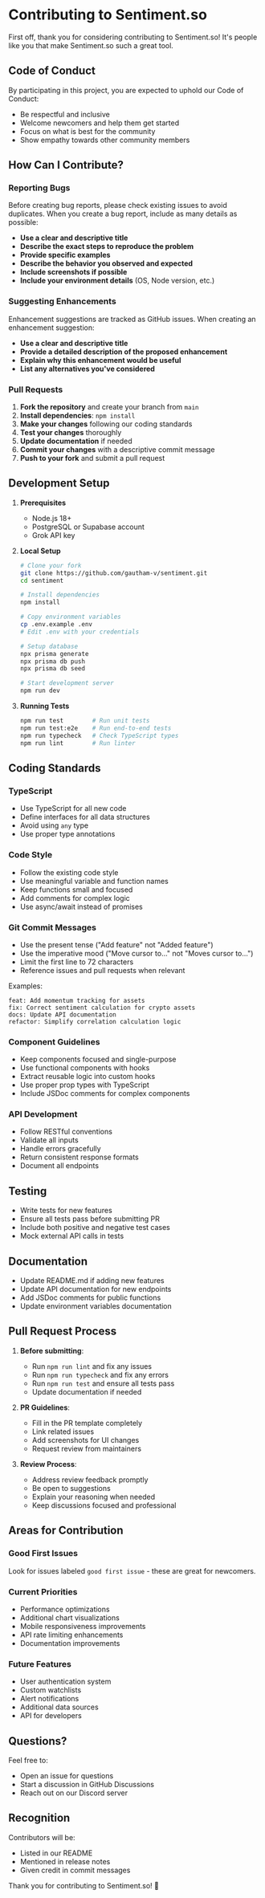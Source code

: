 # Contributing to Sentiment.so

First off, thank you for considering contributing to Sentiment.so! It's people like you that make Sentiment.so such a great tool.

## Code of Conduct

By participating in this project, you are expected to uphold our Code of Conduct:
- Be respectful and inclusive
- Welcome newcomers and help them get started
- Focus on what is best for the community
- Show empathy towards other community members

## How Can I Contribute?

### Reporting Bugs

Before creating bug reports, please check existing issues to avoid duplicates. When you create a bug report, include as many details as possible:

- **Use a clear and descriptive title**
- **Describe the exact steps to reproduce the problem**
- **Provide specific examples**
- **Describe the behavior you observed and expected**
- **Include screenshots if possible**
- **Include your environment details** (OS, Node version, etc.)

### Suggesting Enhancements

Enhancement suggestions are tracked as GitHub issues. When creating an enhancement suggestion:

- **Use a clear and descriptive title**
- **Provide a detailed description of the proposed enhancement**
- **Explain why this enhancement would be useful**
- **List any alternatives you've considered**

### Pull Requests

1. **Fork the repository** and create your branch from `main`
2. **Install dependencies**: `npm install`
3. **Make your changes** following our coding standards
4. **Test your changes** thoroughly
5. **Update documentation** if needed
6. **Commit your changes** with a descriptive commit message
7. **Push to your fork** and submit a pull request

## Development Setup

1. **Prerequisites**
   - Node.js 18+
   - PostgreSQL or Supabase account
   - Grok API key

2. **Local Setup**
   ```bash
   # Clone your fork
   git clone https://github.com/gautham-v/sentiment.git
   cd sentiment
   
   # Install dependencies
   npm install
   
   # Copy environment variables
   cp .env.example .env
   # Edit .env with your credentials
   
   # Setup database
   npx prisma generate
   npx prisma db push
   npx prisma db seed
   
   # Start development server
   npm run dev
   ```

3. **Running Tests**
   ```bash
   npm run test        # Run unit tests
   npm run test:e2e    # Run end-to-end tests
   npm run typecheck   # Check TypeScript types
   npm run lint        # Run linter
   ```

## Coding Standards

### TypeScript

- Use TypeScript for all new code
- Define interfaces for all data structures
- Avoid using `any` type
- Use proper type annotations

### Code Style

- Follow the existing code style
- Use meaningful variable and function names
- Keep functions small and focused
- Add comments for complex logic
- Use async/await instead of promises

### Git Commit Messages

- Use the present tense ("Add feature" not "Added feature")
- Use the imperative mood ("Move cursor to..." not "Moves cursor to...")
- Limit the first line to 72 characters
- Reference issues and pull requests when relevant

Examples:
```
feat: Add momentum tracking for assets
fix: Correct sentiment calculation for crypto assets
docs: Update API documentation
refactor: Simplify correlation calculation logic
```

### Component Guidelines

- Keep components focused and single-purpose
- Use functional components with hooks
- Extract reusable logic into custom hooks
- Use proper prop types with TypeScript
- Include JSDoc comments for complex components

### API Development

- Follow RESTful conventions
- Validate all inputs
- Handle errors gracefully
- Return consistent response formats
- Document all endpoints

## Testing

- Write tests for new features
- Ensure all tests pass before submitting PR
- Include both positive and negative test cases
- Mock external API calls in tests

## Documentation

- Update README.md if adding new features
- Update API documentation for new endpoints
- Add JSDoc comments for public functions
- Update environment variables documentation

## Pull Request Process

1. **Before submitting**:
   - Run `npm run lint` and fix any issues
   - Run `npm run typecheck` and fix any errors
   - Run `npm run test` and ensure all tests pass
   - Update documentation if needed

2. **PR Guidelines**:
   - Fill in the PR template completely
   - Link related issues
   - Add screenshots for UI changes
   - Request review from maintainers

3. **Review Process**:
   - Address review feedback promptly
   - Be open to suggestions
   - Explain your reasoning when needed
   - Keep discussions focused and professional

## Areas for Contribution

### Good First Issues

Look for issues labeled `good first issue` - these are great for newcomers.

### Current Priorities

- Performance optimizations
- Additional chart visualizations
- Mobile responsiveness improvements
- API rate limiting enhancements
- Documentation improvements

### Future Features

- User authentication system
- Custom watchlists
- Alert notifications
- Additional data sources
- API for developers

## Questions?

Feel free to:
- Open an issue for questions
- Start a discussion in GitHub Discussions
- Reach out on our Discord server

## Recognition

Contributors will be:
- Listed in our README
- Mentioned in release notes
- Given credit in commit messages

Thank you for contributing to Sentiment.so! 🚀